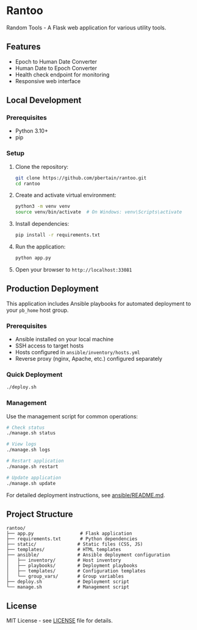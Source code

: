 # Rantoo

Random Tools - A Flask web application for various utility tools.

## Features

- Epoch to Human Date Converter
- Human Date to Epoch Converter
- Health check endpoint for monitoring
- Responsive web interface

## Local Development

### Prerequisites

- Python 3.10+
- pip

### Setup

1. Clone the repository:
   ```bash
   git clone https://github.com/pbertain/rantoo.git
   cd rantoo
   ```

2. Create and activate virtual environment:
   ```bash
   python3 -m venv venv
   source venv/bin/activate  # On Windows: venv\Scripts\activate
   ```

3. Install dependencies:
   ```bash
   pip install -r requirements.txt
   ```

4. Run the application:
   ```bash
   python app.py
   ```

5. Open your browser to `http://localhost:33081`

## Production Deployment

This application includes Ansible playbooks for automated deployment to your `pb_home` host group.

### Prerequisites

- Ansible installed on your local machine
- SSH access to target hosts
- Hosts configured in `ansible/inventory/hosts.yml`
- Reverse proxy (nginx, Apache, etc.) configured separately

### Quick Deployment

```bash
./deploy.sh
```

### Management

Use the management script for common operations:

```bash
# Check status
./manage.sh status

# View logs
./manage.sh logs

# Restart application
./manage.sh restart

# Update application
./manage.sh update
```

For detailed deployment instructions, see [ansible/README.md](ansible/README.md).

## Project Structure

```
rantoo/
├── app.py                 # Flask application
├── requirements.txt       # Python dependencies
├── static/               # Static files (CSS, JS)
├── templates/            # HTML templates
├── ansible/              # Ansible deployment configuration
│   ├── inventory/        # Host inventory
│   ├── playbooks/        # Deployment playbooks
│   ├── templates/        # Configuration templates
│   └── group_vars/       # Group variables
├── deploy.sh             # Deployment script
└── manage.sh             # Management script
```

## License

MIT License - see [LICENSE](LICENSE) file for details.
